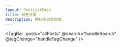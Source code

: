 ```yaml
---
layout: PostListPage
title: 标签分类
description: 按标签浏览文章
---
```


<script setup>
import { ref, computed } from 'vue'
import { data as posts } from '../posts/index.data.js'
import TagBar from '../.vitepress/theme/components/TagBar.vue'
import ModernPostList from '../.vitepress/theme/components/ModernPostList.vue'

// 响应式数据
const searchQuery = ref('')
const activeTag = ref('全部')
const allPosts = posts

// 计算过滤后的文章
const filteredPosts = computed(() => {
  let filtered = allPosts
  
  // 按标签筛选
  if (activeTag.value !== '全部') {
    filtered = filtered.filter(post => {
      if (!post.tags || !Array.isArray(post.tags)) return false
      
      // 检查是否包含完全匹配的标签
      if (post.tags.includes(activeTag.value)) {
        return true
      }
      
      // 检查多级标签匹配
      return post.tags.some(tag => {
        if (tag.includes('/')) {
          const parts = tag.split('/')
          // 如果选中的是父级标签，匹配所有子级
          if (parts[0] === activeTag.value) {
            return true
          }
          // 如果选中的是子级标签，精确匹配
          if (parts[1] === activeTag.value) {
            return true
          }
        }
        return false
      })
    })
  }
  
  // 按搜索关键词筛选
  if (searchQuery.value) {
    const query = searchQuery.value.toLowerCase()
    filtered = filtered.filter(post => {
      const title = (post.title || '').toLowerCase()
      const description = (post.description || '').toLowerCase()
      const tags = (post.tags || []).join(' ').toLowerCase()
      
      return title.includes(query) || 
             description.includes(query) || 
             tags.includes(query)
    })
  }
  
  return filtered
})

// 事件处理函数
const handleSearch = (query) => {
  searchQuery.value = query
}

const handleTagChange = (tag) => {
  activeTag.value = tag
}
</script>

<TagBar :posts="allPosts" @search="handleSearch" @tagChange="handleTagChange" />
<ModernPostList :posts="filteredPosts" />